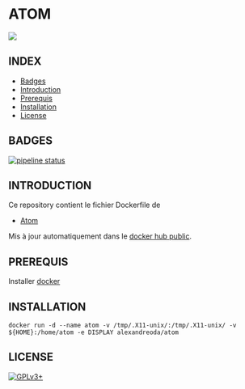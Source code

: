 # ATOM

<img src="https://upload.wikimedia.org/wikipedia/commons/thumb/8/80/Atom_editor_logo.svg/220px-Atom_editor_logo.svg.png"/>


## INDEX

- [Badges](#BADGES)
- [Introduction](#INTRODUCTION)
- [Prerequis](#PREREQUIS)
- [Installation](#INSTALLATION)
- [License](#LICENSE)


## BADGES

[![pipeline status](https://gitlab.com/oda-alexandre/atom/badges/master/pipeline.svg)](https://gitlab.com/oda-alexandre/atom/commits/master)


## INTRODUCTION

Ce repository contient le fichier Dockerfile de

- [Atom](https://atom.io/)

Mis à jour automatiquement dans le [docker hub public](https://hub.docker.com/r/alexandreoda/atom/).


## PREREQUIS

Installer [docker](https://www.docker.com)


## INSTALLATION

```
docker run -d --name atom -v /tmp/.X11-unix/:/tmp/.X11-unix/ -v ${HOME}:/home/atom -e DISPLAY alexandreoda/atom
```


## LICENSE

[![GPLv3+](http://gplv3.fsf.org/gplv3-127x51.png)](https://github.com/oda-alexandre/atom/blob/master/LICENSE)
